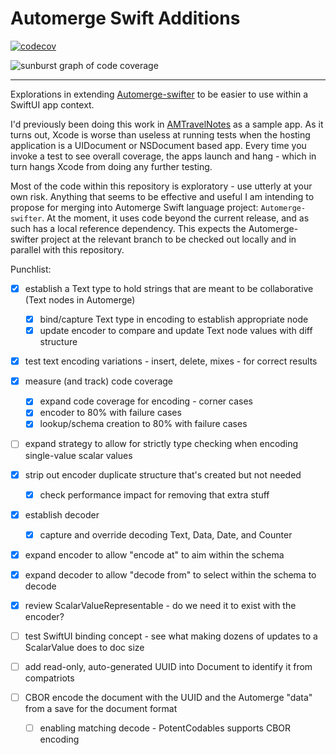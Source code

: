 # Automerge Swift Additions

[![codecov](https://codecov.io/gh/heckj/AutomergeSwiftAdditions/branch/main/graph/badge.svg?token=D592XNTYBM)](https://codecov.io/gh/heckj/AutomergeSwiftAdditions)

![sunburst graph of code coverage](https://codecov.io/gh/heckj/AutomergeSwiftAdditions/branch/main/graphs/sunburst.svg?token=D592XNTYBM)

---

Explorations in extending [Automerge-swifter](http://github.com/automerge/automerge-swifter/) to be easier to use within a SwiftUI app context.

I'd previously been doing this work in [AMTravelNotes](https://github.com/heckj/AMTravelNotes) as a sample app.
As it turns out, Xcode is worse than useless at running tests when the hosting application is a UIDocument or NSDocument based app.
Every time you invoke a test to see overall coverage, the apps launch and hang - which in turn hangs Xcode from doing any further testing.

Most of the code within this repository is exploratory - use utterly at your own risk.
Anything that seems to be effective and useful I am intending to propose for merging into Automerge Swift language project: `Automerge-swifter`.
At the moment, it uses code beyond the current release, and as such has a local reference dependency.
This expects the Automerge-swifter project at the relevant branch to be checked out locally and in parallel with this repository.


Punchlist:

- [x] establish a Text type to hold strings that are meant to be collaborative (Text nodes in Automerge)
  - [x] bind/capture Text type in encoding to establish appropriate node
  - [x] update encoder to compare and update Text node values with diff structure
- [x] test text encoding variations - insert, delete, mixes - for correct results

- [x] measure (and track) code coverage
  - [x] expand code coverage for encoding - corner cases
  - [x] encoder to 80% with failure cases
  - [x] lookup/schema creation to 80% with failure cases

- [ ] expand strategy to allow for strictly type checking when encoding single-value scalar values

- [x] strip out encoder duplicate structure that's created but not needed
  - [x] check performance impact for removing that extra stuff

- [x] establish decoder
  - [x] capture and override decoding Text, Data, Date, and Counter
- [x] expand encoder to allow "encode at" to aim within the schema
- [x] expand decoder to allow "decode from" to select within the schema to decode

- [x] review ScalarValueRepresentable - do we need it to exist with the encoder?
- [ ] test SwiftUI binding concept - see what making dozens of updates to a ScalarValue does to doc size
- [ ] add read-only, auto-generated UUID into Document to identify it from compatriots
- [ ] CBOR encode the document with the UUID and the Automerge "data" from a save for the document format
  - [ ] enabling matching decode - PotentCodables supports CBOR encoding






